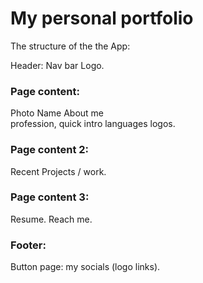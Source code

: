 # My personal portfolio


The structure of the the App:

Header:
Nav bar 
Logo.

### Page content: 
Photo
Name
About me  
profession, 
quick intro 
languages logos.

### Page content 2:

Recent Projects / work.


### Page content 3:
Resume.
Reach  me.

### Footer:
Button page: my socials (logo links).

